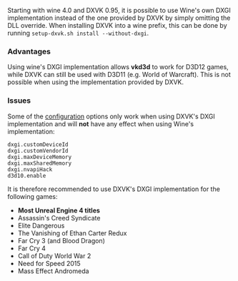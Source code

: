 Starting with wine 4.0 and DXVK 0.95, it is possible to use Wine's own DXGI implementation instead of the one provided by DXVK by simply omitting the DLL override. When installing DXVK into a wine prefix, this can be done by running `setup-dxvk.sh install --without-dxgi`.

### Advantages
Using wine's DXGI implementation allows **vkd3d** to work for D3D12 games, while DXVK can still be used with D3D11 (e.g. World of Warcraft). This is not possible when using the implementation provided by DXVK.

### Issues
Some of the [configuration](https://github.com/doitsujin/dxvk/wiki/Configuration) options only work when using DXVK's DXGI implementation and will **not** have any effect when using Wine's implementation:
```
dxgi.customDeviceId
dxgi.customVendorId
dxgi.maxDeviceMemory
dxgi.maxSharedMemory
dxgi.nvapiHack
d3d10.enable
```

It is therefore recommended to use DXVK's DXGI implementation for the following games:
- **Most Unreal Engine 4 titles**
- Assassin's Creed Syndicate
- Elite Dangerous
- The Vanishing of Ethan Carter Redux
- Far Cry 3 (and Blood Dragon)
- Far Cry 4
- Call of Duty World War 2
- Need for Speed 2015
- Mass Effect Andromeda
